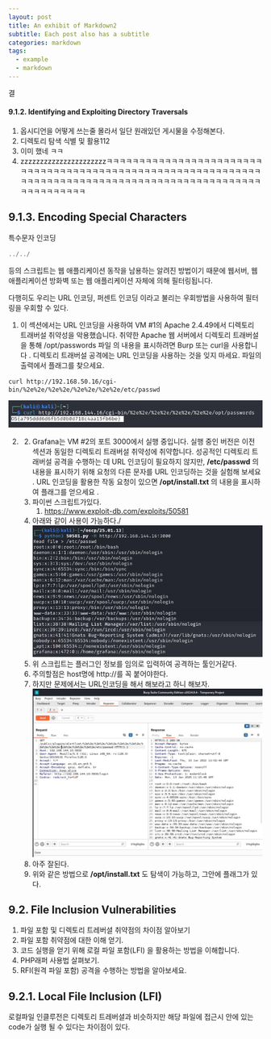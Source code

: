 ```yaml
---
layout: post
title: An exhibit of Markdown2
subtitle: Each post also has a subtitle
categories: markdown
tags:
  - example
  - markdown
---
```

결
#### 9.1.2. Identifying and Exploiting Directory Traversals

1. 옵시디언을 어떻게 쓰는줄 몰라서 일단 원래있던 게시물을 수정해본다.
2. 디렉토리 탐색 식별 및 활용112
3. 이미 했네 ㅋㅋ
4. zzzzzzzzzzzzzzzzzzzzzzㅋㅋㅋㅋㅋㅋㅋㅋㅋㅋㅋㅋㅋㅋㅋㅋㅋㅋㅋㅋㅋㅋㅋㅋㅋㅋㅋㅋㅋㅋㅋㅋㅋㅋㅋㅋㅋㅋㅋㅋㅋㅋㅋㅋㅋㅋㅋㅋㅋㅋㅋㅋㅋㅋㅋㅋㅋㅋㅋㅋㅋㅋㅋㅋㅋㅋㅋㅋㅋㅋㅋㅋㅋㅋㅋㅋㅋㅋㅋㅋㅋㅋㅋㅋㅋㅋㅋㅋㅋㅋㅋㅋㅋㅋㅋㅋㅋㅋㅋㅋㅋㅋㅋㅋㅋㅋㅋㅋ

## 9.1.3. Encoding Special Characters
특수문자 인코딩

```java
../../
```
등의 스크립트는 웹 애플리케이션 동작을 남용하는 알려진 방법이기 때문에 웹서버, 웹 애플리케이션 방화벽 또는 웹 애플리케이션 자체에 의해 필터링됩니다.

다행히도 우리는 URL 인코딩, 퍼센트 인코딩 이라고 불리는 우회방법을 사용하여 필터링을 우회할 수 있다.

1. 이 섹션에서는 URL 인코딩을 사용하여 VM #1의 Apache 2.4.49에서 디렉토리 트래버설 취약성을 악용했습니다. 취약한 Apache 웹 서버에서 디렉토리 트래버설을 통해 /opt/passwords 파일 의 내용을 표시하려면 Burp 또는 curl을 사용합니다 . 디렉토리 트래버설 공격에는 URL 인코딩을 사용하는 것을 잊지 마세요. 파일의 출력에서 ​​플래그를 찾으세요.

```shell
curl http://192.168.50.16/cgi-bin/%2e%2e/%2e%2e/%2e%2e/%2e%2e/etc/passwd
```

![](/assets/images/posts/2018-12-05-an-exhibit-of-markdown%202/1e2f37042219927559bbf236b3e92a62_MD5.jpeg)

2. 2. Grafana는 VM #2의 포트 3000에서 실행 중입니다. 실행 중인 버전은 이전 섹션과 동일한 디렉토리 트래버설 취약성에 취약합니다. 성공적인 디렉토리 트래버설 공격을 수행하는 데 URL 인코딩이 필요하지 않지만, **/etc/passwd** 의 내용을 표시하기 위해 요청의 다른 문자를 URL 인코딩하는 것을 실험해 보세요 . URL 인코딩을 활용한 작동 요청이 있으면 **/opt/install.txt** 의 내용을 표시하여 플래그를 얻으세요 .
	1. 파이썬 스크립트가있다.
		1. https://www.exploit-db.com/exploits/50581
	2. 아래와 같이 사용이 가능하다./![](/assets/images/posts/2018-12-05-an-exhibit-of-markdown%202/5fcd1ce9b43a62153c41b11bf4e3780b_MD5.jpeg)
	3. 위 스크립트는 플러그인 정보를 임의로 입력하여 공격하는 툴인거같다.
	4. 주의할점은 host명에 http://를 꼭 붙어야한다.
	5. 하지만 문제에서는 URL인코딩을 해서 해보라고 하니 해보자.![](/assets/images/posts/2018-12-05-an-exhibit-of-markdown%202/9cfa836d421c3b93d053f369d090a8f8_MD5.jpeg)
	6. 아주 잘된다.
	7. 위와 같은 방법으로  **/opt/install.txt** 도 탐색이 가능하고, 그안에 플래그가 있다.

## 9.2. File Inclusion Vulnerabilities
1. 파일 포함 및 디렉토리 트레버셜 취약점의 차이점 알아보기
2. 파일 포함 취약점에 대한 이해 얻기.
3. 코드 실행을 얻기 위해 로컬 파일 포함(LFI) 을 활용하는 방법을 이해합니다.
4. PHP래퍼 사용법 살펴보기.
5. RFI(원격 파일 포함) 공격을 수행하는 방법을 알아보세요.

## 9.2.1. Local File Inclusion (LFI)
로컬파일 인클루전은 디렉토리 트레버셜과 비슷하지만 해당 파일에 접근시 안에 있는 code가 실행 될 수 있다는 차이점이 있다.


